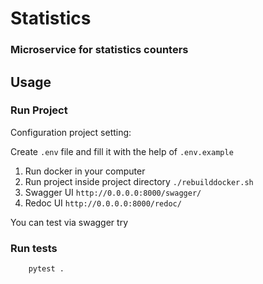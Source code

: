# Statistics

### Microservice for statistics counters

## Usage

### Run Project

Configuration project setting:

Create `.env` file and fill it with the help of `.env.example`

1. Run docker in your computer
2. Run project inside project directory ```./rebuilddocker.sh```
4. Swagger UI `http://0.0.0.0:8000/swagger/`
5. Redoc UI `http://0.0.0.0:8000/redoc/`

You can test via swagger try

### Run tests

```angular2html
    pytest .
```
